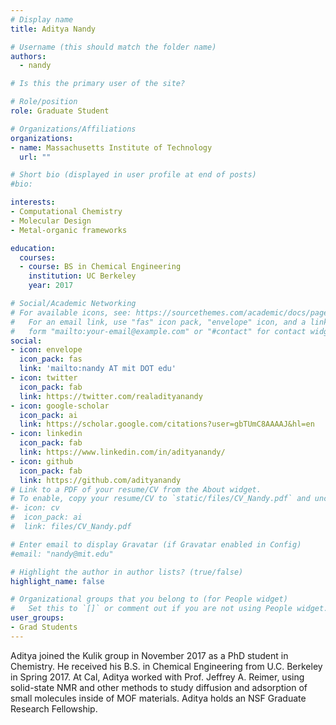```yaml
---
# Display name
title: Aditya Nandy

# Username (this should match the folder name)
authors:
  - nandy

# Is this the primary user of the site?

# Role/position
role: Graduate Student

# Organizations/Affiliations
organizations:
- name: Massachusetts Institute of Technology
  url: ""

# Short bio (displayed in user profile at end of posts)
#bio: 

interests:
- Computational Chemistry
- Molecular Design
- Metal-organic frameworks

education:
  courses:
  - course: BS in Chemical Engineering
    institution: UC Berkeley
    year: 2017

# Social/Academic Networking
# For available icons, see: https://sourcethemes.com/academic/docs/page-builder/#icons
#   For an email link, use "fas" icon pack, "envelope" icon, and a link in the
#   form "mailto:your-email@example.com" or "#contact" for contact widget.
social:
- icon: envelope
  icon_pack: fas
  link: 'mailto:nandy AT mit DOT edu'
- icon: twitter
  icon_pack: fab
  link: https://twitter.com/realadityanandy
- icon: google-scholar
  icon_pack: ai
  link: https://scholar.google.com/citations?user=gbTUmC8AAAAJ&hl=en
- icon: linkedin
  icon_pack: fab
  link: https://www.linkedin.com/in/adityanandy/
- icon: github
  icon_pack: fab
  link: https://github.com/adityanandy
# Link to a PDF of your resume/CV from the About widget.
# To enable, copy your resume/CV to `static/files/CV_Nandy.pdf` and uncomment the lines below.
#- icon: cv
#  icon_pack: ai
#  link: files/CV_Nandy.pdf

# Enter email to display Gravatar (if Gravatar enabled in Config)
#email: "nandy@mit.edu"

# Highlight the author in author lists? (true/false)
highlight_name: false

# Organizational groups that you belong to (for People widget)
#   Set this to `[]` or comment out if you are not using People widget.
user_groups:
- Grad Students
---
```

Aditya joined the Kulik group in November 2017 as a PhD student in Chemistry. He received his B.S. in Chemical Engineering from U.C. Berkeley in Spring 2017. At Cal, Aditya worked with Prof. Jeffrey A. Reimer, using solid-state NMR and other methods to study diffusion and adsorption of small molecules inside of MOF materials. Aditya holds an NSF Graduate Research Fellowship.
